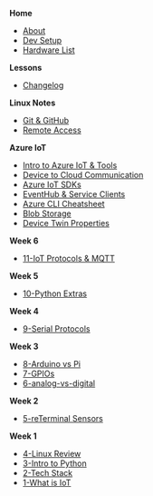 **Home**
- [About](/)
- [Dev Setup](wk1/0-vscode-python-setup.md)
- [Hardware List ](wk1/4-hardware-list.md)

**Lessons**
- [Changelog](lesson-changelog.md)

**Linux Notes**
- [Git & GitHub](linux-reterminal/git-github.md)
- [Remote Access](linux-reterminal/linux-bash.md)

**Azure IoT**
- [Intro to Azure IoT & Tools](lessons/12-intro-azure-iot.md)
- [Device to Cloud Communication](lessons/13-device-cloud-communication.md)
- [Azure IoT SDKs](lessons/14-azure-sdks.md)
- [EventHub & Service Clients](lessons/15-eventhub-dotnet.md)
- [Azure CLI Cheatsheet](lessons/15-azure-cli-cheatsheet.md)
- [Blob Storage](lessons/16-blob-storage.md)
- [Device Twin Properties](lessons/17-device-twins.md)

**Week 6**
- [11-IoT Protocols & MQTT](lessons/11-iot-protocols.md)

**Week 5**
- [10-Python Extras](lessons/10-python-extras.md)

**Week 4**
- [9-Serial Protocols](lessons/9-serial-protocols.md)

**Week 3**
- [8-Arduino vs Pi](lessons/8-arduino-vs-raspberry-pi.md)
- [7-GPIOs](lessons/7-gpios.md)
- [6-analog-vs-digital](lessons/6-analog-vs-digital.md)

**Week 2**
- [5-reTerminal Sensors](lessons/5-reterminal-sensors.md)

**Week 1**
- [4-Linux Review](wk1/3-linux-review.md)
- [3-Intro to Python](wk1/2-intro-python.md)
- [2-Tech Stack](wk1/0-tech-stack.md)
- [1-What is IoT](wk1/1-what-is-iot.md)

<!--
**Week 13**
- [EventHubs with .NET](wk13/eventhub-dotnet.md)

**Week 10**
- [Device Twins](wk10/device-twins.md)
- [Message Storage & Routing](wk10/message-routing-storage.md)

**Week 9**
- [Python Extras](wk9/python-extras.md)

**Week 8**
- [Intro to Azure](wk8/intro-azure-iot.md)
- [Device-Cloud Communication](wk8/device-cloud-communication.md)

**Week 7**
- [IoT Protocols](wk7/iot-protocols.md)

**Week 5**
- [Serial Protocols](wk5/serial-protocols.md)
- [Ohm's Law](wk5/ohms-law.md)

**Week 4**
- [Arduino vs Pi](wk4/arduino-vs-raspberry-pi.md)
- [Analog & Digital Signals](wk4/analog-vs-digital.md)
- [GPIO's](wk4/gpios.md)


-->